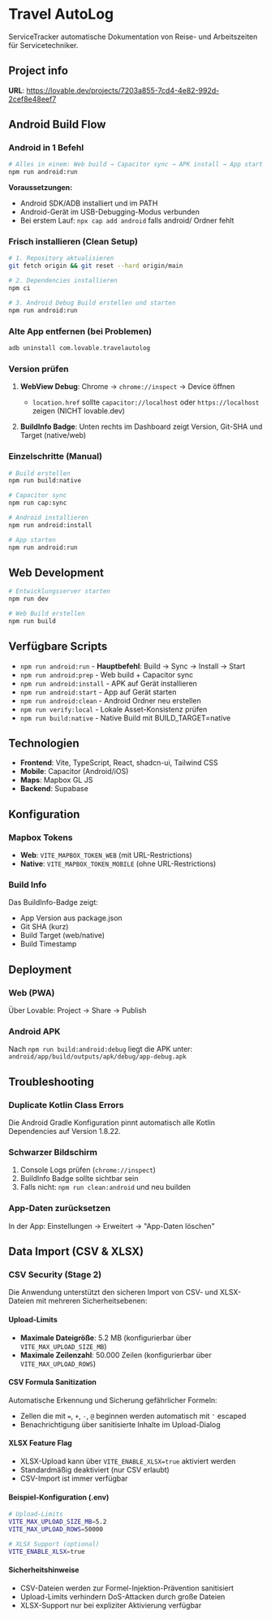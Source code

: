 # Travel AutoLog

ServiceTracker automatische Dokumentation von Reise- und Arbeitszeiten für Servicetechniker.

## Project info

**URL**: https://lovable.dev/projects/7203a855-7cd4-4e82-992d-2cef8e48eef7

## Android Build Flow

### Android in 1 Befehl

```sh
# Alles in einem: Web build → Capacitor sync → APK install → App start
npm run android:run
```

**Voraussetzungen:**
- Android SDK/ADB installiert und im PATH
- Android-Gerät im USB-Debugging-Modus verbunden
- Bei erstem Lauf: `npx cap add android` falls android/ Ordner fehlt

### Frisch installieren (Clean Setup)

```sh
# 1. Repository aktualisieren
git fetch origin && git reset --hard origin/main

# 2. Dependencies installieren  
npm ci

# 3. Android Debug Build erstellen und starten
npm run android:run
```

### Alte App entfernen (bei Problemen)

```sh
adb uninstall com.lovable.travelautolog
```

### Version prüfen

1. **WebView Debug**: Chrome → `chrome://inspect` → Device öffnen
   - `location.href` sollte `capacitor://localhost` oder `https://localhost` zeigen (NICHT lovable.dev)
   
2. **BuildInfo Badge**: Unten rechts im Dashboard zeigt Version, Git-SHA und Target (native/web)

### Einzelschritte (Manual)

```sh
# Build erstellen
npm run build:native

# Capacitor sync
npm run cap:sync

# Android installieren
npm run android:install

# App starten
npm run android:run
```

## Web Development

```sh
# Entwicklungsserver starten
npm run dev

# Web Build erstellen
npm run build
```

## Verfügbare Scripts

- `npm run android:run` - **Hauptbefehl**: Build → Sync → Install → Start
- `npm run android:prep` - Web build + Capacitor sync
- `npm run android:install` - APK auf Gerät installieren
- `npm run android:start` - App auf Gerät starten
- `npm run android:clean` - Android Ordner neu erstellen
- `npm run verify:local` - Lokale Asset-Konsistenz prüfen
- `npm run build:native` - Native Build mit BUILD_TARGET=native

## Technologien

- **Frontend**: Vite, TypeScript, React, shadcn-ui, Tailwind CSS
- **Mobile**: Capacitor (Android/iOS)
- **Maps**: Mapbox GL JS
- **Backend**: Supabase

## Konfiguration

### Mapbox Tokens

- **Web**: `VITE_MAPBOX_TOKEN_WEB` (mit URL-Restrictions)
- **Native**: `VITE_MAPBOX_TOKEN_MOBILE` (ohne URL-Restrictions)

### Build Info

Das BuildInfo-Badge zeigt:
- App Version aus package.json
- Git SHA (kurz)
- Build Target (web/native)
- Build Timestamp

## Deployment

### Web (PWA)
Über Lovable: Project → Share → Publish

### Android APK
Nach `npm run build:android:debug` liegt die APK unter:
`android/app/build/outputs/apk/debug/app-debug.apk`

## Troubleshooting

### Duplicate Kotlin Class Errors
Die Android Gradle Konfiguration pinnt automatisch alle Kotlin Dependencies auf Version 1.8.22.

### Schwarzer Bildschirm
1. Console Logs prüfen (`chrome://inspect`)
2. BuildInfo Badge sollte sichtbar sein
3. Falls nicht: `npm run clean:android` und neu builden

### App-Daten zurücksetzen
In der App: Einstellungen → Erweitert → "App-Daten löschen"

## Data Import (CSV & XLSX)

### CSV Security (Stage 2)

Die Anwendung unterstützt den sicheren Import von CSV- und XLSX-Dateien mit mehreren Sicherheitsebenen:

#### Upload-Limits
- **Maximale Dateigröße**: 5.2 MB (konfigurierbar über `VITE_MAX_UPLOAD_SIZE_MB`)
- **Maximale Zeilenzahl**: 50.000 Zeilen (konfigurierbar über `VITE_MAX_UPLOAD_ROWS`)

#### CSV Formula Sanitization
Automatische Erkennung und Sicherung gefährlicher Formeln:
- Zellen die mit `=`, `+`, `-`, `@` beginnen werden automatisch mit `'` escaped
- Benachrichtigung über sanitisierte Inhalte im Upload-Dialog

#### XLSX Feature Flag
- XLSX-Upload kann über `VITE_ENABLE_XLSX=true` aktiviert werden
- Standardmäßig deaktiviert (nur CSV erlaubt)
- CSV-Import ist immer verfügbar

#### Beispiel-Konfiguration (.env)
```bash
# Upload-Limits
VITE_MAX_UPLOAD_SIZE_MB=5.2
VITE_MAX_UPLOAD_ROWS=50000

# XLSX Support (optional)
VITE_ENABLE_XLSX=true
```

#### Sicherheitshinweise
- CSV-Dateien werden zur Formel-Injektion-Prävention sanitisiert
- Upload-Limits verhindern DoS-Attacken durch große Dateien
- XLSX-Support nur bei expliziter Aktivierung verfügbar